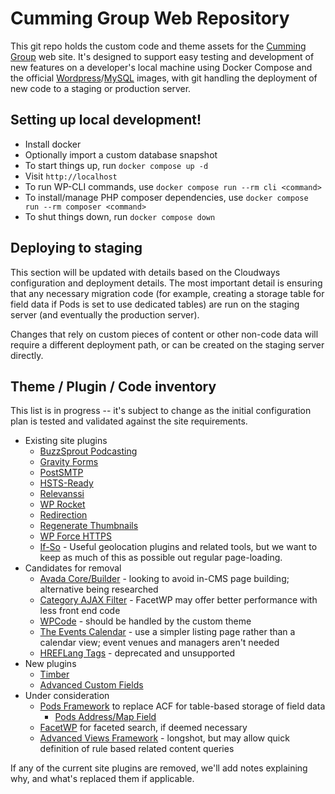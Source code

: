 # Cumming Group Web Repository

This git repo holds the custom code and theme assets for the [Cumming Group](https://cumming-group.com) web site. It's designed to support easy testing and development of new features on a developer's local machine using Docker Compose and the official [Wordpress](https://hub.docker.com/_/wordpress)/[MySQL](https://hub.docker.com/_/mysql/) images, with git handling the deployment of new code to a staging or production server.

## Setting up local development!

- Install docker
- Optionally import a custom database snapshot
- To start things up, run `docker compose up -d`
- Visit `http://localhost`
- To run WP-CLI commands, use `docker compose run --rm cli <command>`
- To install/manage PHP composer dependencies, use `docker compose run --rm composer <command>`
- To shut things down, run `docker compose down`

## Deploying to staging

This section will be updated with details based on the Cloudways configuration and deployment details. The most important detail is ensuring that any necessary migration code (for example, creating a storage table for field data if Pods is set to use dedicated tables) are run on the staging server (and eventually the production server).

Changes that rely on custom pieces of content or other non-code data will require a different deployment path, or can be created on the staging server directly.

## Theme / Plugin / Code inventory

This list is in progress -- it's subject to change as the initial configuration plan is tested and validated against the site requirements.

- Existing site plugins
  - [BuzzSprout Podcasting](https://wordpress.org/plugins/buzzsprout-podcasting/)
  - [Gravity Forms](https://www.gravityforms.com)
  - [PostSMTP](https://postmansmtp.com)
  - [HSTS-Ready](https://wordpress.org/plugins/hsts-ready/)
  - [Relevanssi](https://wordpress.org/plugins/relevanssi/)
  - [WP Rocket](https://wp-rocket.me)
  - [Redirection](https://wordpress.org/plugins/redirection/)
  - [Regenerate Thumbnails](https://wordpress.org/plugins/regenerate-thumbnails/)
  - [WP Force HTTPS](https://wordpress.org/plugins/wp-force-https/)
  - [If-So](https://wordpress.org/plugins/if-so/) - Useful geolocation plugins and related tools, but we want to keep as much of this as possible out regular page-loading.
- Candidates for removal
  - [Avada Core/Builder](https://avada.com) - looking to avoid in-CMS page building; alternative being researched
  - [Category AJAX Filter](https://trustyplugins.com) - FacetWP may offer better performance with less front end code
  - [WPCode](https://wordpress.org/plugins/insert-headers-and-footers/) - should be handled by the custom theme
  - [The Events Calendar](https://theeventscalendar.com/products/wordpress-events-calendar) - use a simpler listing page rather than a calendar view; event venues and managers aren't needed
  - [HREFLang Tags](https://wordpress.org/plugins/hreflang-tags-by-dcgws/) - deprecated and unsupported
- New plugins
  - [Timber](https://upstatement.com/timber/)
  - [Advanced Custom Fields](https://www.advancedcustomfields.com/)
- Under consideration
  - [Pods Framework](https://pods.io) to replace ACF for table-based storage of field data
    - [Pods Address/Map Field](https://github.com/JoryHogeveen/pods-address-maps)
  - [FacetWP](https://facetwp.com) for faceted search, if deemed necessary
  - [Advanced Views Framework](https://wordpress.org/plugins/acf-views/) - longshot, but may allow quick definition of rule based related content queries

If any of the current site plugins are removed, we'll add notes explaining why, and what's replaced them if applicable.
